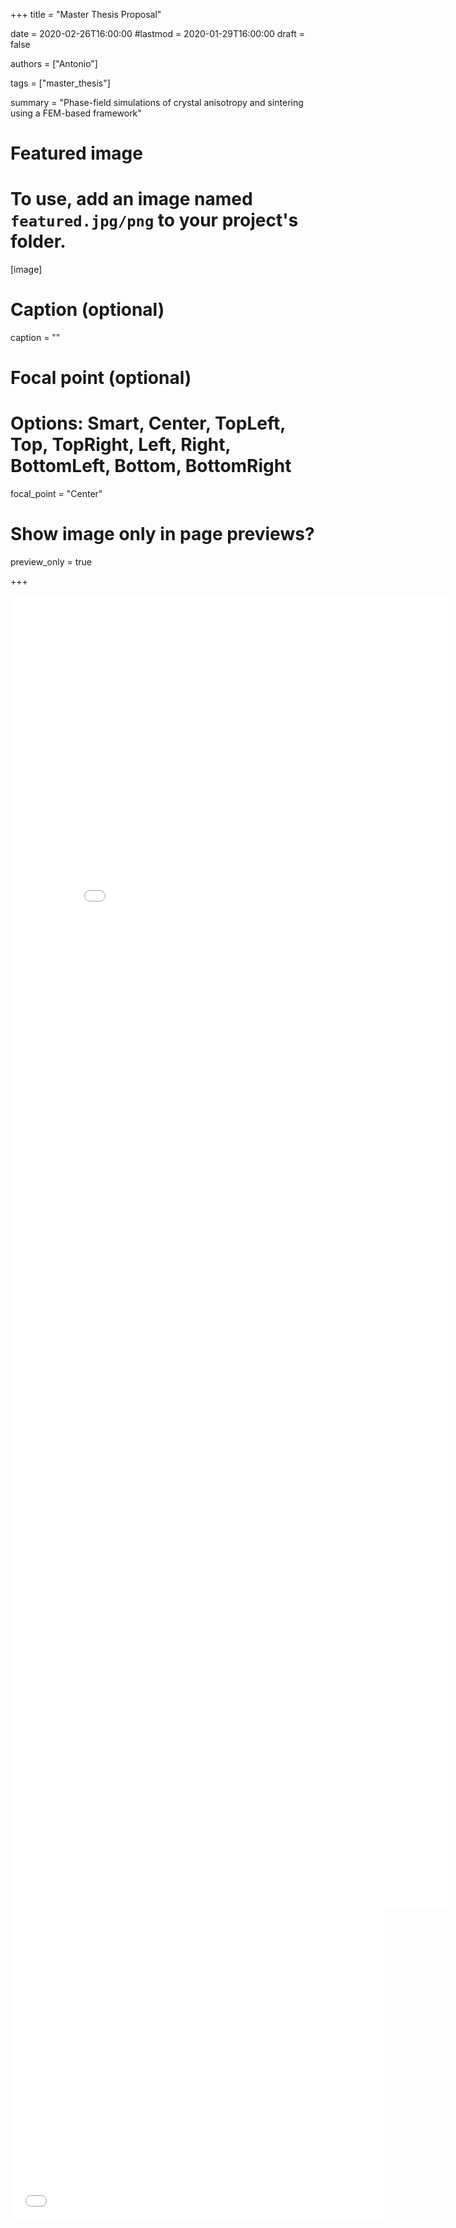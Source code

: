 
+++
title = "Master Thesis Proposal"

date = 2020-02-26T16:00:00
#lastmod = 2020-01-29T16:00:00
draft = false

authors = ["Antonio"]

tags = ["master_thesis"]

summary = "Phase-field simulations of crystal anisotropy and sintering using a FEM-based framework"


# Featured image
# To use, add an image named `featured.jpg/png` to your project's folder. 
[image]
  # Caption (optional)
  caption = ""

  # Focal point (optional)
  # Options: Smart, Center, TopLeft, Top, TopRight, Left, Right, BottomLeft, Bottom, BottomRight
  focal_point = "Center"

  # Show image only in page previews?
  preview_only = true
  
+++


<embed src="Master_thesis_proposal.pdf" width="700px" height="2100px" />

<iframe src="Master_thesis_proposal.pdf&embedded=true" style="width:600px; height:500px;" frameborder="0"></iframe>
 
